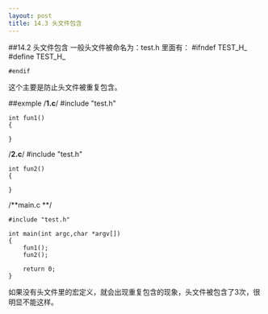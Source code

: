 ```yaml
---
layout: post
title: 14.3 头文件包含 
---
```

##14.2 头文件包含 
一般头文件被命名为：test.h
里面有：
	#ifndef TEST_H_
	#define TEST_H_

	#endif

这个主要是防止头文件被重复包含。

##exmple
/**1.c**/
	#include "test.h"

	int fun1()
	{

	}	
/**2.c**/
	#include "test.h"

	int fun2()
	{

	}
/**main.c **/

	#include "test.h"

	int main(int argc,char *argv[])
	{
		fun1();
		fun2();

		return 0;
	}
如果没有头文件里的宏定义，就会出现重复包含的现象，头文件被包含了3次，很明显不能这样。


